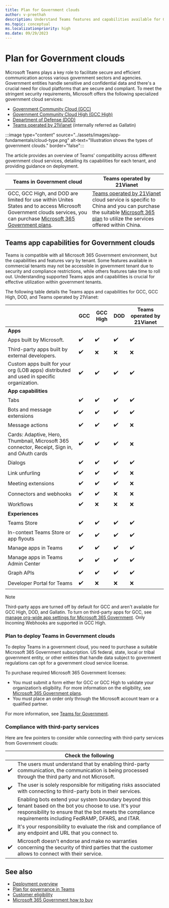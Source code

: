 ```yaml
---
title: Plan for Government clouds
author: v-preethah
description: Understand Teams features and capabilities available for Government Community Cloud (GCC), GCC High, and DOD tenants. Get an overview on how to deploy Teams in Government clouds.
ms.topic: conceptual
ms.localizationpriority: high
ms.date: 09/29/2023
---
```


# Plan for Government clouds

Microsoft Teams plays a key role to facilitate secure and efficient communication across various government sectors and agencies. Government entities handle sensitive and confidential data and there's a crucial need for cloud platforms that are secure and compliant. To meet the stringent security requirements, Microsoft offers the following specialized government cloud services:

* [Government Community Cloud (GCC)](/microsoftteams/plan-for-government-gcc)
* [Government Community Cloud High (GCC High)](/microsoftteams/plan-for-government-gcc-high)
* [Department of Defense (DOD)](/microsoftteams/plan-for-government-dod)
* [Teams operated by 21Vianet](/office365/servicedescriptions/office-365-platform-service-description/teams-operated-by-21vianet) (internally referred as Gallatin)

:::image type="content" source="../assets/images/app-fundamentals/cloud-type.png" alt-text="Illustration shows the types of government clouds." border="false":::

The article provides an overview of Teams' compatibility across different government cloud services, detailing its capabilities for each tenant, and providing guidance on deployment.

| Teams in Government cloud | Teams operated by 21Vianet |
|---|---|
| GCC, GCC High, and DOD are limited for use within Unites States and to access Microsoft Government clouds services, you can purchase [Microsoft 365 Government plans](https://products.office.com/government/compare-office-365-government-plans). | [Teams operated by 21Vianet](/officeupdates/teams-app-versioning) cloud service is specific to China and you can purchase the suitable [Microsoft 365 plan](https://www.microsoft.com/zh-cn/microsoft-365/compare-china-global-versions-microsoft-365) to utilize the services offered within China. |

## Teams app capabilities for Government clouds

 Teams is compatible with all Microsoft 365 Government environment, but the capabilities and features vary by tenant. Some features available in commercial tenants may not be accessible in government tenant due to security and compliance restrictions, while others features take time to roll out. Understanding supported Teams apps and capabilities is crucial for effective utilization within government tenants.

The following table details the Teams apps and capabilities for GCC, GCC High, DOD, and Teams operated by 21Vianet:

| &nbsp; | GCC | GCC High | DOD | Teams operated by 21Vianet |
|-------------|---------|---|---|---|
| **Apps** | &nbsp; | &nbsp; | &nbsp; | &nbsp; |
| Apps built by Microsoft. | ✔️ | ✔️ | ✔️ | ✔️ |
| Third-party apps built by external developers. | ✔️ | ❌ | ❌ | ❌ |
| Custom apps built for your org (LOB apps) distributed and used in specific organization. | ✔️ | ✔️ | ✔️ | ✔️ |
| **App capabilities** | &nbsp; | &nbsp; | &nbsp; | &nbsp; |
| Tabs | ✔️ | ✔️ | ✔️ | ✔️ |
| Bots and message extensions | ✔️ | ✔️ | ✔️ | ✔️ |
| Message actions | ✔️ | ✔️ | ✔️ | ❌ |
| Cards: Adaptive, Hero, Thumbnail, Microsoft 365 connector, Receipt, Sign in, and OAuth cards | ✔️ | ✔️ | ✔️ | ❌ |
| Dialogs | ✔️ | ✔️ | ✔️ | ✔️ |
| Link unfurling | ✔️ | ✔️ | ✔️ | ❌ |
| Meeting extensions | ✔️ | ✔️ | ✔️ | ❌ |
| Connectors and webhooks | ✔️ | ✔️ | ❌ | ❌ |
| Workflows| ✔️ | ❌ | ❌ | ❌ |
| **Experiences** | &nbsp; | &nbsp; | &nbsp; | &nbsp; |
| Teams Store | ✔️ | ✔️ | ✔️ |  ✔️ |
| In-context Teams Store or app flyouts | ✔️ | ✔️ | ✔️ |  ✔️ |
| Manage apps in Teams | ✔️ | ✔️ | ✔️ |  ✔️ |
| Manage apps in Teams Admin Center | ✔️ | ✔️ | ✔️ |  ✔️ |
| Graph APIs | ✔️ | ✔️ | ✔️ |  ✔️ |
| Developer Portal for Teams | ✔️ | ❌ | ❌ |  ❌ |

> [!NOTE]
> Third-party apps are turned off by default for GCC and aren't available for GCC High, DOD, and Gallatin. To turn on third-party apps for GCC, see [manage org-wide app settings for Microsoft 365 Government](/microsoftteams/manage-apps).
> Only Incoming Webhooks are supported in GCC High.

### Plan to deploy Teams in Government clouds

To deploy Teams in a government cloud, you need to purchase a suitable Microsoft 365 Government subscription. US federal, state, local or tribal government entity, or other entities that handle data subject to government regulations can opt for a government cloud service license.

To purchase required Microsoft 365 Government licenses:

* You must submit a form either for GCC or GCC High to validate your organization’s eligibility. For more information on the eligibility, see [Microsoft 365 Government plans](https://www.microsoft.com/en-in/microsoft-365/enterprise/government-plans-and-pricing?rtc=1#heading-oc2835).
* You must place an order only through the Microsoft account team or a qualified partner.

For more information, see [Teams for Government](/microsoftteams/expand-teams-across-your-org/teams-for-government-landing-page).

### Compliance with third-party services

Here are few pointers to consider while connecting with third-party services from Government clouds:

| &nbsp; | Check the following |
| --- | --- |
| ✔️ | The users must understand that by enabling third-party communication, the communication is being processed through the third party and not Microsoft. |
| ✔️ | The user is solely responsible for mitigating risks associated with connecting to third-party bots in their services. |
| ✔️ | Enabling bots extend your system boundary beyond this tenant based on the bot you choose to use. It's your responsibility to ensure that the bot meets the compliance requirements including FedRAMP, DFARS, and ITAR. |
| ✔️ | It's your responsibility to evaluate the risk and compliance of any endpoint and URL that you connect to. |
| ✔️ | Microsoft doesn't endorse and make no warranties concerning the security of third parties that the customer allows to connect with their service. |

## See also

* [Deployment overview](/microsoftteams/deploy-overview)
* [Plan for governance in Teams](/microsoftteams/plan-teams-governance)
* [Customer eligibility](/office365/servicedescriptions/office-365-platform-service-description/office-365-us-government/office-365-us-government)
* [Microsoft 365 Government how to buy](/office365/servicedescriptions/office-365-platform-service-description/office-365-us-government/microsoft-365-government-how-to-buy)
